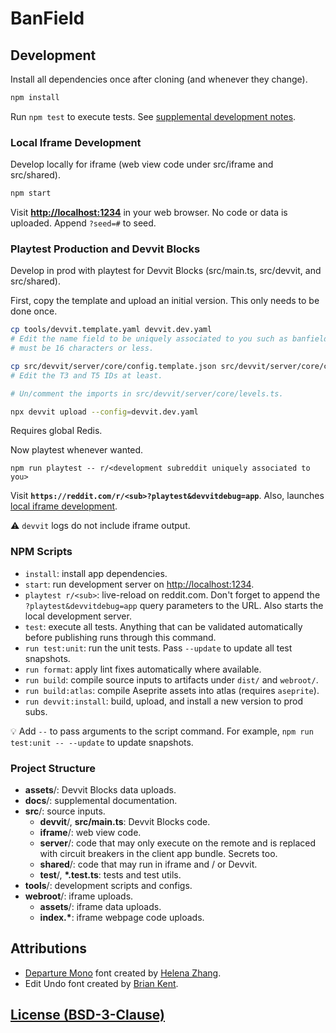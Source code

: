 # BanField

## Development

Install all dependencies once after cloning (and whenever they change).

```sh
npm install
```

Run `npm test` to execute tests. See
[supplemental development notes](docs/dev.md).

### Local Iframe Development

Develop locally for iframe (web view code under src/iframe and src/shared).

```sh
npm start
```

Visit **[http://localhost:1234](http://localhost:1234)** in your web browser. No
code or data is uploaded. Append `?seed=#` to seed.

### Playtest Production and Devvit Blocks

Develop in prod with playtest for Devvit Blocks (src/main.ts, src/devvit, and
src/shared).

First, copy the template and upload an initial version. This only needs to be
done once.

```sh
cp tools/devvit.template.yaml devvit.dev.yaml
# Edit the name field to be uniquely associated to you such as banfieldfoo; it
# must be 16 characters or less.

cp src/devvit/server/core/config.template.json src/devvit/server/core/config.dev.json
# Edit the T3 and T5 IDs at least.

# Un/comment the imports in src/devvit/server/core/levels.ts.

npx devvit upload --config=devvit.dev.yaml
```

Requires global Redis.

Now playtest whenever wanted.

```
npm run playtest -- r/<development subreddit uniquely associated to you>
```

Visit **`https://reddit.com/r/<sub>?playtest&devvitdebug=app`**. Also,
launches [local iframe development](#local-iframe-development).

⚠️ `devvit` logs do not include iframe output.

### NPM Scripts

- `install`: install app dependencies.
- `start`: run development server on
  [http://localhost:1234](http://localhost:1234).
- `playtest r/<sub>`: live-reload on reddit.com. Don't forget to append the
  `?playtest&devvitdebug=app` query parameters to the URL. Also starts the local
  development server.
- `test`: execute all tests. Anything that can be validated automatically before
  publishing runs through this command.
- `run test:unit`: run the unit tests. Pass `--update` to update all test
  snapshots.
- `run format`: apply lint fixes automatically where available.
- `run build`: compile source inputs to artifacts under `dist/` and `webroot/`.
- `run build:atlas`: compile Aseprite assets into atlas (requires `aseprite`).
- `run devvit:install`: build, upload, and install a new version to prod subs.

💡 Add `--` to pass arguments to the script command. For example,
`npm run test:unit -- --update` to update snapshots.

### Project Structure

- **assets**/: Devvit Blocks data uploads.
- **docs**/: supplemental documentation.
- **src**/: source inputs.
  - **devvit**/, **src/main.ts**: Devvit Blocks code.
  - **iframe**/: web view code.
  - **server**/: code that may only execute on the remote and is replaced with
                 circuit breakers in the client app bundle. Secrets too.
  - **shared**/: code that may run in iframe and / or Devvit.
  - **test**/, **\*.test.ts**: tests and test utils.
- **tools**/: development scripts and configs.
- **webroot**/: iframe uploads.
  - **assets**/: iframe data uploads.
  - **index.\***: iframe webpage code uploads.

## Attributions

- [Departure Mono](https://departuremono.com) font created by
  [Helena Zhang](https://helenazhang.com).
- Edit Undo font created by [Brian Kent](mailto:kentpw@norwich.net).

## [License (BSD-3-Clause)](docs/license.md)

